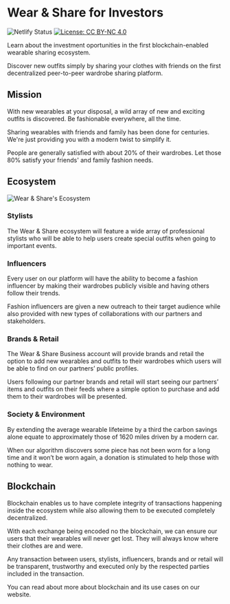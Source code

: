 # Wear & Share for Investors

![Netlify Status](https://api.netlify.com/api/v1/badges/ce69dc0d-a348-4b22-bca3-4ff1ccab0f6d/deploy-status)
[![License: CC BY-NC 4.0](https://img.shields.io/badge/License-CC%20BY--NC%204.0-lightgrey.svg)](https://creativecommons.org/licenses/by-nc/4.0/)

Learn about the investment oportunities in the first blockchain-enabled wearable sharing ecosystem.

Discover new outfits simply by sharing your clothes with friends on the first decentralized peer-to-peer wardrobe sharing platform.

## Mission

With new wearables at your disposal, a wild array of new and exciting outfits is discovered. Be fashionable everywhere, all the time.

Sharing wearables with friends and family has been done for centuries. We're just providing you with a modern twist to simplify it.

People are generally satisfied with about 20% of their wardrobes. Let those 80% satisfy your friends' and family fashion needs.

## Ecosystem

![Wear & Share's Ecosystem](https://wearandshare-invest.netlify.app/img/ecosystem/ecosystem.png)

### Stylists

The Wear & Share ecosystem will feature a wide array of professional stylists who will be able to help users create special outfits when going to important events.

### Influencers

Every user on our platform will have the ability to become a fashion influencer by making their wardrobes publicly visible and having others follow their trends.

Fashion influencers are given a new outreach to their target audience while also provided with new types of collaborations with our partners and stakeholders.

### Brands & Retail

The Wear & Share Business account will provide brands and retail the option to add new wearables and outfits to their wardrobes which users will be able to find on our partners’ public profiles.

Users following our partner brands and retail will start seeing our partners’ items and outfits on their feeds where a simple option to purchase and add them to their wardrobes will be presented.

### Society & Environment

By extending the average wearable lifeteime by a third the carbon savings alone equate to approximately those of 1620 miles driven by a modern car.

When our algorithm discovers some piece has not been worn for a long time and it won’t be worn again, a donation is stimulated to help those with nothing to wear.

## Blockchain

Blockchain enables us to have complete integrity of transactions happening inside the ecosystem while also allowing them to be executed completely decentralized.

With each exchange being encoded no the blockchain, we can ensure our users that their wearables will never get lost. They will always know where their clothes are and were.

Any transaction between users, stylists, influencers, brands and or retail will be transparent, trustworthy and executed only by the respected parties included in the transaction.

You can read about more about blockchain and its use cases on our website.
